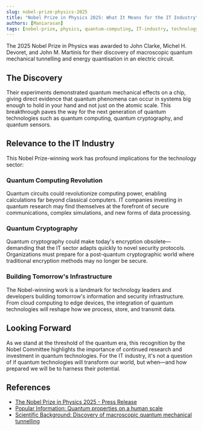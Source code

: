 ```yaml
---
slug: nobel-prize-physics-2025
title: "Nobel Prize in Physics 2025: What It Means for the IT Industry"
authors: [Maniarasan]
tags: [nobel-prize, physics, quantum-computing, IT-industry, technology]
---
```


The 2025 Nobel Prize in Physics was awarded to John Clarke, Michel H. Devoret, and John M. Martinis for their discovery of macroscopic quantum mechanical tunnelling and energy quantisation in an electric circuit.

<!--truncate-->

## The Discovery

Their experiments demonstrated quantum mechanical effects on a chip, giving direct evidence that quantum phenomena can occur in systems big enough to hold in your hand and not just on the atomic scale. This breakthrough paves the way for the next generation of quantum technologies such as quantum computing, quantum cryptography, and quantum sensors.

## Relevance to the IT Industry

This Nobel Prize-winning work has profound implications for the technology sector:

### Quantum Computing Revolution
Quantum circuits could revolutionize computing power, enabling calculations far beyond classical computers. IT companies investing in quantum research may find themselves at the forefront of secure communications, complex simulations, and new forms of data processing.

### Quantum Cryptography
Quantum cryptography could make today's encryption obsolete—demanding that the IT sector adapts quickly to novel security protocols. Organizations must prepare for a post-quantum cryptographic world where traditional encryption methods may no longer be secure.

### Building Tomorrow's Infrastructure
The Nobel-winning work is a landmark for technology leaders and developers building tomorrow's information and security infrastructure. From cloud computing to edge devices, the integration of quantum technologies will reshape how we process, store, and transmit data.

## Looking Forward

As we stand at the threshold of the quantum era, this recognition by the Nobel Committee highlights the importance of continued research and investment in quantum technologies. For the IT industry, it's not a question of if quantum technologies will transform our world, but when—and how prepared we will be to harness their potential.

## References

- [The Nobel Prize in Physics 2025 - Press Release](https://www.nobelprize.org/prizes/physics/2025/press-release/)
- [Popular Information: Quantum properties on a human scale](https://www.nobelprize.org/prizes/physics/2025/popular-information/)
- [Scientific Background: Discovery of macroscopic quantum mechanical tunnelling](https://www.nobelprize.org/prizes/physics/2025/advanced-information/)
